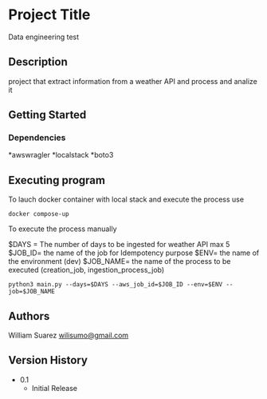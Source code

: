# Project Title

Data engineering test

## Description

project that extract information from a weather API and process and analize it

## Getting Started

### Dependencies

*awswragler
*localstack
*boto3


## Executing program


To lauch docker container with local stack and execute the process use

```
docker compose-up
```

To execute the process manually

$DAYS = The number of days to be ingested for weather API max 5
$JOB_ID= the name of the job for Idempotency purpose 
$ENV= the name of the environment (dev)
$JOB_NAME= the name of the process to be executed (creation_job, ingestion_process_job)

```
python3 main.py --days=$DAYS --aws_job_id=$JOB_ID --env=$ENV --job=$JOB_NAME
```

## Authors

William Suarez
wilisumo@gmail.com
## Version History

* 0.1
    * Initial Release

